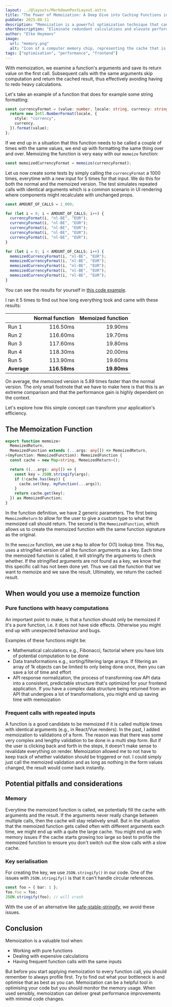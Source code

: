 ```yaml
---
layout: ../@layouts/MarkdownPostLayout.astro
title: "The Power of Memoization: A Deep Dive into Caching Functions in TypeScript"
pubDate: 2025-08-11
description: "Memoization is a powerful optimization technique that can supercharge your JavaScript applications by eliminating redundant calculations."
shortDescription: "Eliminate redundant calculations and elevate performance by using memoization"
author: "Elke Heymans"
image:
  url: "memory.png"
  alt: "Icon of a computer memory chip, representing the cache that is utilised in memoization"
tags: ["optimisation", "performance", "frontend"]
---
```


With memoization, we examine a function's arguments and save its return value on the first call.
Subsequent calls with the same arguments skip computation and return the cached result, thus effectively avoiding having to redo heavy calculations.

Let's take an example of a function that does for example some string formatting:

```typescript
const currencyFormat = (value: number, locale: string, currency: string) => {
  return new Intl.NumberFormat(locale, {
    style: "currency",
    currency,
  }).format(value);
};
```

If we end up in a situation that this function needs to be called a couple of times with the same values, we end up with formatting the same thing over and over.
Memoizing the function is very easy with our `memoize` function:

```typescript
const memoizedCurrencyFormat = memoize(currencyFormat);
```

Let us now create some tests by simply calling the `currencyFormat` a 1000 times, everytime with a new input for 5 times for that input.
We do this for both the normal and the memoized version.
The test simulates repeated calls with identical arguments which is a common scenario in UI rendering where components might recalculate with unchanged props.

```typescript
const AMOUNT_OF_CALLS = 1_000;

for (let i = 0; i < AMOUNT_OF_CALLS; i++) {
  currencyFormat(i, "nl-BE", "EUR");
  currencyFormat(i, "nl-BE", "EUR");
  currencyFormat(i, "nl-BE", "EUR");
  currencyFormat(i, "nl-BE", "EUR");
  currencyFormat(i, "nl-BE", "EUR");
}

for (let i = 0; i < AMOUNT_OF_CALLS; i++) {
  memoizedCurrencyFormat(i, "nl-BE", "EUR");
  memoizedCurrencyFormat(i, "nl-BE", "EUR");
  memoizedCurrencyFormat(i, "nl-BE", "EUR");
  memoizedCurrencyFormat(i, "nl-BE", "EUR");
  memoizedCurrencyFormat(i, "nl-BE", "EUR");
}
```

You can see the results for yourself in [this code example](https://www.typescriptlang.org/play/?#code/GYVwdgxgLglg9mABAWwKbLjAXqgPAWAChETEBZdTHAEwCVUoQAnMAGiNPMu1WoDFw0eElQAPKKjDUAzogAUAOiUBDJgHNpALkTKwATwDaAXQCUiALwA+Lhh50GzNkUtzkegZFgJtFWzQ9CCCY+3P6CXkgA3hykEAjSUIgQyhAAFqgWiGCoAO7kygAOuAlMMGBqrDZUvPSMLC4mANxEMSRMDizyiirqWjr6xmZWiNHEnLHxiQDWqHqZAFIAygDyAHIKJWVqMMB6cqoaTa3jO-IAhMlpqAqpytJyM3omZqPjb0kp6RsMD7OVbgEIt0FAdpM9mmM3gBfY6cdp1JCXL5qH6PI6QxBQsx3Kp2QHCCEwwhEOJgBKIYAwABGCBSEBgmTkYG0YBAyCpqCYwSybI5TAs1lepFOTIs5kQAAYzPDHJKIZwRUhzOKAIzSjpIFXy0gyzqUmlgOkwUUAWkQasQAGoKdTaRB6abEAAmdFEkmTFChXh8W2G+0M8VoPyoORMlm8znc1nszkCkbHRViyXqhFyhPAeRK1Up2Va466pBB6r8X1Gx0W61FvGl-2Ol2E9HusmJJWIAAsEohTfJCVUiXFBU5wDgTGQugg1zAcBycnRpOkcAANtdF3A1HJ9XaHWBnt2lyu13IAETtCDMaQwABuGWSi8XiCgcDgUyPlUHTGHo-Hk+ns8QZt7JgoEqAByZBpBAkwWkIedEirGhFigPtMnfT8x0gH8ZzneJ9wUVd13g70a23XcYJw5c8MPI9COoD47wfJ8XzfIcR3QicFCnLD-09YNqEQvtQPAyCgA).

I ran it 5 times to find out how long everything took and came with these results:

|             | Normal function | Memoized function |
| ----------- | --------------: | ----------------: |
| Run 1       |        116.50ms |           19.90ms |
| Run 2       |        116.60ms |           19.70ms |
| Run 3       |        117.60ms |           19.80ms |
| Run 4       |        118.30ms |           20.00ms |
| Run 5       |        113.90ms |           19.60ms |
| **Average** |    **116.58ms** |       **19.80ms** |

<!--
Raw results:
[LOG]: "currencyFormat",  116.5
[LOG]: "memoizedCurrencyFormat",  19.900000035762787
[LOG]: "currencyFormat",  116.60000002384186
[LOG]: "memoizedCurrencyFormat",  19.69999998807907
[LOG]: "currencyFormat",  117.59999996423721
[LOG]: "memoizedCurrencyFormat",  19.80000001192093
[LOG]: "currencyFormat",  118.29999995231628
[LOG]: "memoizedCurrencyFormat",  20
[LOG]: "currencyFormat",  113.89999997615814
[LOG]: "memoizedCurrencyFormat",  19.599999964237213
-->

On average, the memoized version is 5.89 times faster than the normal version.
The only small footnote that we have to make here is that this is an extreme comparison and that the performance gain is highly dependent on the context.

Let's explore how this simple concept can transform your application's efficiency.

## The Memoization Function

```typescript
export function memoize<
  MemoizedReturn,
  MemoizedFunction extends (...args: any[]) => MemoizedReturn,
>(myFunction: MemoizedFunction): MemoizedFunction {
  const cache = new Map<string, MemoizedReturn>();

  return ((...args: any[]) => {
    const key = JSON.stringify(args);
    if (!cache.has(key)) {
      cache.set(key, myFunction(...args));
    }
    return cache.get(key);
  }) as MemoizedFunction;
}
```

In the function definition, we have 2 generic parameters.
The first being `MemoizedReturn` to allow for the user to give a custom type to what the memoized call should return.
The second is the `MemoizedFunction`, which allows us to create the memoized function with the same function signature as the original.

In the `memoize` function, we use a `Map` to allow for O(1) lookup time.
This `Map`, uses a stringified version of all the function arguments as a key.
Each time the memoized function is called, it will stringify the arguments to check whether.
If the stringified arguments are not found as a key, we know that this specific call has not been done yet.
Thus we call the function that we want to memoize and we save the result.
Ultimately, we return the cached result.

## When would you use a memoize function

### Pure functions with heavy computations

An important point to make, is that a function should only be memoized if it's a pure function, i.e. it does not have side effects.
Otherwise you might end up with unexpected behaviour and bugs.

Examples of these functions might be:

- Mathematical calculations e.g., Fibonacci, factorial where you have lots of potential computation to be done
- Data transformations e.g., sorting/filtering large arrays. If filtering an array of 1k objects can be limited to only being done once, then you can save a lot of time and effort
- API response normalization, the process of transforming raw API data into a consistent, predictable structure that's optimized for your frontend application. If you have a complex data structure being returned from an API that undergoes a lot of transformations, you might end up saving time with memoization

### Frequent calls with repeated inputs

A function is a good candidate to be memoized if it is called multiple times with identical arguments (e.g., in React/Vue renders).
In the past, I added memoization to validations of a form.
The reason was that there was some very complex and lengthy validation to be done in a multi step form.
But if the user is clicking back and forth in the steps, it doesn't make sense to revalidate everything on render.
Memoization allowed me to not have to keep track of whether validation should be triggered or not.
I could simply just call the memoized validation and as long as nothing in the form values changed, the result would come back instantly.

## Potential pitfalls and considerations

### Memory

Everytime the memoized function is called, we potentially fill the cache with arguments and the result.
If the arguments never really change between multiple calls, then the cache will stay relatively small.
But in the situation that the memoized function gets called often with different arguments each time, we might end up with a quite the large cache.
You might end up with memory issues if the cache starts growing too large so best to profile the memoized function to ensure you don't switch out the slow calls with a slow cache.

### Key serialisation

For creating the key, we use `JSON.stringify()` in our code.
One of the issues with `JSON.stringify()` is that it can't handle circular references.

```typescript
const foo = { bar: 1 };
foo.foo = foo;
JSON.stringify(foo); // will crash
```

With the use of an alternative like [safe-stable-stringify](https://www.npmjs.com/package/safe-stable-stringify), we avoid these issues.

## Conclusion

Memoization is a valuable tool when:

- Working with pure functions
- Dealing with expensive calculations
- Having frequent function calls with the same inputs

But before you start applying memoization to every function call, you should remember to always profile first.
Try to find out what your bottleneck is and optimise that as best as you can.
Memoization can be a helpful tool in optimising your code but you should monitor the memory usage.
When used sensibly, memoization can deliver great performance improvements with minimal code changes.
